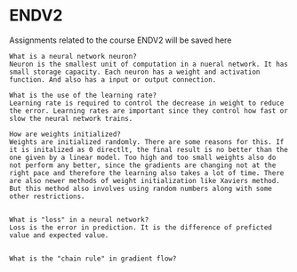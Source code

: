 # ENDV2
Assignments related to the course ENDV2 will be saved here


    What is a neural network neuron?
    Neuron is the smallest unit of computation in a nueral network. It has small storage capacity. Each neuron has a weight and activation function. And also has a input or output connection.
    
    What is the use of the learning rate?
    Learning rate is required to control the decrease in weight to reduce the error. Learning rates are important since they control how fast or slow the neural network trains.
    
    How are weights initialized?
    Weights are initialized randomly. There are some reasons for this. If it is initalized as 0 directlt, the final result is no better than the one given by a linear model. Too high and too small weights also do not perform any better, since the gradients are changing not at the right pace and therefore the learning also takes a lot of time. There are also newer methods of weight initialization like Xaviers method. But this method also involves using random numbers along with some other restrictions.
    
        
    What is "loss" in a neural network?
    Loss is the error in prediction. It is the difference of preficted value and expected value.
    
    
    What is the "chain rule" in gradient flow?
    
    
    
    

